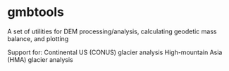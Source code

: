 # gmbtools
A set of utilities for DEM processing/analysis, calculating geodetic mass balance, and plotting

Support for:
Continental US (CONUS) glacier analysis
High-mountain Asia (HMA) glacier analysis
